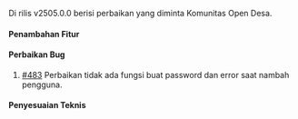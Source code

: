 Di rilis v2505.0.0 berisi perbaikan yang diminta Komunitas Open Desa.

#### Penambahan Fitur

#### Perbaikan Bug

1. [#483](https://github.com/OpenSID/pantau/issues/483) Perbaikan tidak ada fungsi buat password dan error saat nambah pengguna.


#### Penyesuaian Teknis
